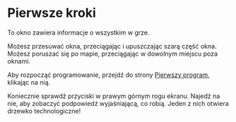 # Pierwsze kroki
To okno zawiera informacje o wszystkim w grze.

Możesz przesuwać okna, przeciągając i upuszczając szarą część okna.
Możesz poruszać się po mapie, przeciągając w dowolnym miejscu poza oknami.

Aby rozpocząć programowanie, przejdź do strony [Pierwszy program](docs/first_program.md), klikając na nią.

Koniecznie sprawdź przyciski w prawym górnym rogu ekranu. Najedź na nie, aby zobaczyć podpowiedź wyjaśniającą, co robią. Jeden z nich otwiera drzewko technologiczne!